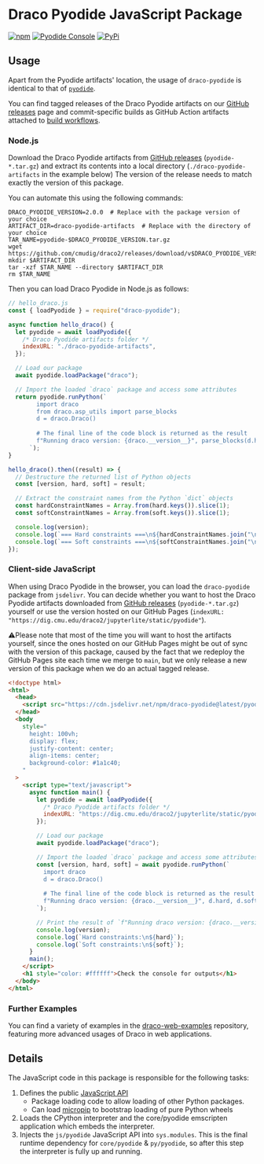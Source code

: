 <!-- This file will be displayed as the main page of https://www.npmjs.com/package/draco-pyodide -->

# Draco Pyodide JavaScript Package

[![npm](https://img.shields.io/npm/v/draco-pyodide)](https://www.npmjs.com/package/draco-pyodide)
[![Pyodide Console](https://img.shields.io/badge/🐍%20launch-Pyodide%20Console-yellowgreen)](https://dig.cmu.edu/draco2/jupyterlite/static/pyodide/console.html)
[![PyPi](https://img.shields.io/pypi/v/draco.svg)](https://pypi.org/project/draco/)

## Usage

Apart from the Pyodide artifacts' location, the usage of `draco-pyodide` is identical to that of
[`pyodide`](https://www.npmjs.com/package/pyodide).

You can find tagged releases of the Draco Pyodide artifacts on our
[GitHub releases](https://github.com/cmudig/draco2/releases) page and commit-specific builds as GitHub Action artifacts
attached to [build workflows](https://github.com/cmudig/draco2/actions/workflows/build.yml).

### Node.js

Download the Draco Pyodide artifacts from [GitHub releases](https://github.com/cmudig/draco2/releases)
(`pyodide-*.tar.gz`) and extract its contents into a local directory (`./draco-pyodide-artifacts` in the example below)
The version of the release needs to match exactly the version of this package.

You can automate this using the following commands:

```shell
DRACO_PYODIDE_VERSION=2.0.0  # Replace with the package version of your choice
ARTIFACT_DIR=draco-pyodide-artifacts  # Replace with the directory of your choice
TAR_NAME=pyodide-$DRACO_PYODIDE_VERSION.tar.gz
wget https://github.com/cmudig/draco2/releases/download/v$DRACO_PYODIDE_VERSION/$TAR_NAME
mkdir $ARTIFACT_DIR
tar -xzf $TAR_NAME --directory $ARTIFACT_DIR
rm $TAR_NAME
```

Then you can load Draco Pyodide in Node.js as follows:

```javascript
// hello_draco.js
const { loadPyodide } = require("draco-pyodide");

async function hello_draco() {
  let pyodide = await loadPyodide({
    /* Draco Pyodide artifacts folder */
    indexURL: "./draco-pyodide-artifacts",
  });

  // Load our package
  await pyodide.loadPackage("draco");

  // Import the loaded `draco` package and access some attributes
  return pyodide.runPython(`
        import draco
        from draco.asp_utils import parse_blocks
        d = draco.Draco()
        
        # The final line of the code block is returned as the result
        f"Running draco version: {draco.__version__}", parse_blocks(d.hard), parse_blocks(d.soft)
      `);
}

hello_draco().then((result) => {
  // Destructure the returned list of Python objects
  const [version, hard, soft] = result;

  // Extract the constraint names from the Python `dict` objects
  const hardConstraintNames = Array.from(hard.keys()).slice(1);
  const softConstraintNames = Array.from(soft.keys()).slice(1);

  console.log(version);
  console.log(`=== Hard constraints ===\n${hardConstraintNames.join("\n")}`);
  console.log(`=== Soft constraints ===\n${softConstraintNames.join("\n")}`);
});
```

### Client-side JavaScript

When using Draco Pyodide in the browser, you can load the `draco-pyodide` package from `jsdelivr`. You can decide
whether you want to host the Draco Pyodide artifacts downloaded from
[GitHub releases](https://github.com/cmudig/draco2/releases) (`pyodide-*.tar.gz`) yourself or use the version hosted on
our GitHub Pages (`indexURL: "https://dig.cmu.edu/draco2/jupyterlite/static/pyodide"`).

⚠️Please note that most of the time you will want to host the artifacts yourself, since the ones hosted on our GitHub
Pages might be out of sync with the version of this package, caused by the fact that we redeploy the GitHub Pages site
each time we merge to `main`, but we only release a new version of this package when we do an actual tagged release.

```html
<!doctype html>
<html>
  <head>
    <script src="https://cdn.jsdelivr.net/npm/draco-pyodide@latest/pyodide.js"></script>
  </head>
  <body
    style="
      height: 100vh;
      display: flex;
      justify-content: center;
      align-items: center;
      background-color: #1a1c40;
    "
  >
    <script type="text/javascript">
      async function main() {
        let pyodide = await loadPyodide({
          /* Draco Pyodide artifacts folder */
          indexURL: "https://dig.cmu.edu/draco2/jupyterlite/static/pyodide",
        });

        // Load our package
        await pyodide.loadPackage("draco");

        // Import the loaded `draco` package and access some attributes
        const [version, hard, soft] = await pyodide.runPython(`
          import draco
          d = draco.Draco()
          
          # The final line of the code block is returned as the result
          f"Running draco version: {draco.__version__}", d.hard, d.soft
        `);

        // Print the result of `f"Running draco version: {draco.__version__}"`
        console.log(version);
        console.log(`Hard constraints:\n${hard}`);
        console.log(`Soft constraints:\n${soft}`);
      }
      main();
    </script>
    <h1 style="color: #ffffff">Check the console for outputs</h1>
  </body>
</html>
```

### Further Examples

You can find a variety of examples in the [draco-web-examples](https://github.com/peter-gy/draco-web-examples)
repository, featuring more advanced usages of Draco in web applications.

## Details

The JavaScript code in this package is responsible for the following tasks:

1. Defines the public [JavaScript API](https://pyodide.org/en/stable/usage/api/js-api.html)
   - Package loading code to allow loading of other Python packages.
   - Can load [micropip](https://pyodide.org/en/stable/usage/api/micropip-api.html) to bootstrap loading of pure Python
     wheels
2. Loads the CPython interpreter and the core/pyodide emscripten application which embeds the interpreter.
3. Injects the `js/pyodide` JavaScript API into `sys.modules`. This is the final runtime dependency for `core/pyodide` &
   `py/pyodide`, so after this step the interpreter is fully up and running.
